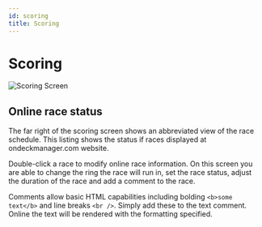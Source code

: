 ```yaml
---
id: scoring
title: Scoring
---
```


# Scoring

![Scoring Screen](/img/scoring-screen.png)


## Online race status

The far right of the scoring screen shows an abbreviated view of the race schedule. This listing shows the status if races displayed at ondeckmanager.com website.

Double-click a race to modify online race information. On this screen you are able to change the ring the race will run in, set the race status, adjust the duration of the race and add a comment to the race.

Comments allow basic HTML capabilities including bolding `<b>some text</b>` and line breaks `<br />`. Simply add these to the text comment. Online the text will be rendered with the formatting specified.